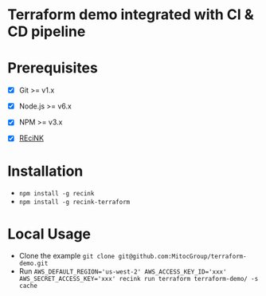 Terraform demo integrated with CI & CD pipeline
===============================================

# Prerequisites

- [x] Git >= v1.x
- [x] Node.js >= v6.x
- [x] NPM >= v3.x
- [x] [REciNK](https://github.com/MitocGroup/recink#installation)


# Installation

- `npm install -g recink`
- `npm install -g recink-terraform`

# Local Usage

- Clone the example `git clone git@github.com:MitocGroup/terraform-demo.git`
- Run `AWS_DEFAULT_REGION='us-west-2' AWS_ACCESS_KEY_ID='xxx' AWS_SECRET_ACCESS_KEY='xxx' recink run terraform terraform-demo/ -s cache`
